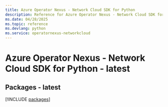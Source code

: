 ```yaml
---
title: Azure Operator Nexus - Network Cloud SDK for Python
description: Reference for Azure Operator Nexus - Network Cloud SDK for Python
ms.date: 04/28/2025
ms.topic: reference
ms.devlang: python
ms.service: operatornexus-networkcloud
---
```

# Azure Operator Nexus - Network Cloud SDK for Python - latest
## Packages - latest
[!INCLUDE [packages](operator-nexus---network-cloud-index.md)]